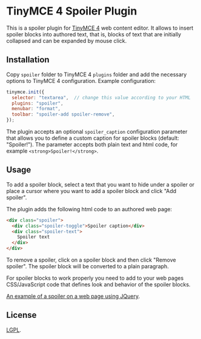 # TinyMCE 4 Spoiler Plugin

This is a spoiler plugin for [TinyMCE 4](https://www.tinymce.com/) web content editor. It allows to insert spoiler
blocks into authored text, that is, blocks of text that are initially collapsed and can be expanded by mouse click.

## Installation

Copy `spoiler` folder to TinyMCE 4 `plugins` folder and add the necessary options to TinyMCE 4 configuration.
Example configuration:

```javascript
tinymce.init({
  selector: "textarea",  // change this value according to your HTML
  plugins: "spoiler",
  menubar: "format",
  toolbar: "spoiler-add spoiler-remove",
});
```

The plugin accepts an optional `spoiler_caption` configuration parameter that allows you to define
a custom caption for spoiler blocks (default: "Spoiler!").
The parameter accepts both plain text and html code, for example `<strong>Spoiler!</strong>`.

## Usage

To add a spoiler block, select a text that you want to hide under a spoiler or place a cursor
where you want to add a spoiler block and click "Add spoiler".

The plugin adds the following html code to an authored web page:

```html
<div class="spoiler">
  <div class="spoiler-toggle">Spoiler caption</div>
  <div class="spoiler-text">
    Spoiler text
  </div>
</div>
```

To remove a spoiler, click on a spoiler block and then click "Remove spoiler". The spoiler block will be converted
to a plain paragraph.

For spoiler blocks to work properly you need to add to your web pages CSS/JavaScript
code that defines look and behavior of the spoiler blocks.

[An example of a spoiler on a web page using JQuery](https://jsfiddle.net/romanvm/7w9shc27/).

## License

[LGPL](http://www.gnu.org/licenses/lgpl-3.0.en.html).
